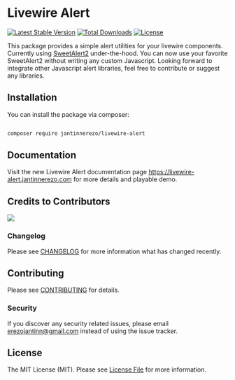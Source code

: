 
# Livewire Alert
[![Latest Stable Version](https://poser.pugx.org/jantinnerezo/livewire-alert/v)](//packagist.org/packages/jantinnerezo/livewire-alert)
[![Total Downloads](https://poser.pugx.org/jantinnerezo/livewire-alert/downloads)](//packagist.org/packages/jantinnerezo/livewire-alert)
[![License](https://poser.pugx.org/jantinnerezo/livewire-alert/license)](//packagist.org/packages/jantinnerezo/livewire-alert)

This package provides a simple alert utilities for your livewire components. Currently using [SweetAlert2](https://www.example.com) under-the-hood.
You can now use your favorite SweetAlert2 without writing any custom Javascript. Looking forward to integrate other Javascript alert libraries, feel free to contribute or suggest any libraries.


## Installation

You can install the package via composer:

```bash

composer require jantinnerezo/livewire-alert

```


## Documentation

Visit the new Livewire Alert documentation page https://livewire-alert.jantinnerezo.com for more details and playable demo.


## Credits to Contributors

<a href="https://github.com/jantinnerezo/livewire-alert/graphs/contributors">
  <img src="https://contrib.rocks/image?repo=jantinnerezo/livewire-alert" />
</a>


### Changelog


Please see [CHANGELOG](CHANGELOG.md) for more information what has changed recently.


## Contributing

Please see [CONTRIBUTING](CONTRIBUTING.md) for details.

### Security

If you discover any security related issues, please email erezojantinn@gmail.com instead of using the issue tracker.

## License

The MIT License (MIT). Please see [License File](LICENSE.md) for more information.
